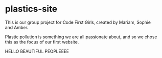 # plastics-site

This is our group project for Code First Girls, created by Mariam, Sophie and Amber.

Plastic pollution is something we are all passionate about, and so we chose this as the focus of our first website.


HELLO BEAUTIFUL PEOPLEEEE
